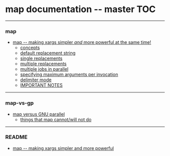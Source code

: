 # map documentation -- master TOC

----

<a name="map"></a>

### map

  * [map -- making xargs simpler *and* more powerful at the same time!](map.html#map_map_making_xargs_simpler_and_more_powerful_at_the_same_time__)
      * [concepts](map.html#map_concepts_)
      * [default replacement string](map.html#map_default_replacement_string_)
      * [single replacements](map.html#map_single_replacements_)
      * [multiple replacements](map.html#map_multiple_replacements_)
      * [multiple jobs in parallel](map.html#map_multiple_jobs_in_parallel_)
      * [specifying maximum arguments per invocation](map.html#map_specifying_maximum_arguments_per_invocation_)
      * [delimiter mode](map.html#map_delimiter_mode_)
      * [IMPORTANT NOTES](map.html#map_IMPORTANT_NOTES_)

----

<a name="map-vs-gp"></a>

### map-vs-gp

  * [map versus GNU parallel](mapgp.html) <!-- (mapgp) -->
      * [things that map cannot/will not do](mapgp.html#cantwont) <!-- (cantwont) -->

----

<a name="README"></a>

### README

  * [map -- making xargs simpler and more powerful](README.html#README_map_making_xargs_simpler_and_more_powerful_)
